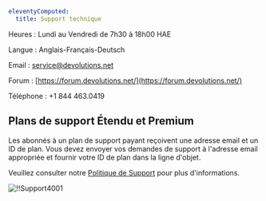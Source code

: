 ```yaml
eleventyComputed:
  title: Support technique
```
Heures : Lundi au Vendredi de 7h30 à 18h00 HAE

Langue : Anglais-Français-Deutsch

Email : [service@devolutions.net](mailto:service@devolutions.net)

Forum : [https://forum.devolutions.net/](https://forum.devolutions.net/)

Téléphone : +1 844 463.0419

## Plans de support Étendu et Premium

Les abonnés à un plan de support payant reçoivent une adresse email et un ID de plan. Vous devez envoyer vos demandes de support à l'adresse email appropriée et fournir votre ID de plan dans la ligne d'objet.

Veuillez consulter notre [Politique de Support](https://devolutions.net/legal/software-license-agreements) pour plus d'informations.

![!!Support4001](https://cdnweb.devolutions.net/docs/docs_en_cloud_Support4001.png)
